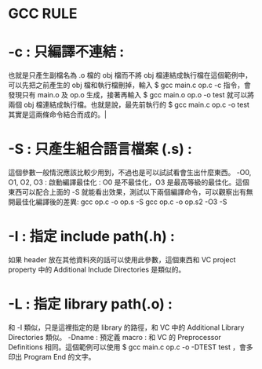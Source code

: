 # GCC RULE
# -c : 只編譯不連結 :
也就是只產生副檔名為 .o 檔的 obj 檔而不將 obj 檔連結成執行檔在這個範例中，可以先把之前產生的 obj 檔和執行檔刪掉，輸入 $ gcc main.c op.c -c 指令，會發現只有 main.o 及 op.o 生成，接著再輸入 $ gcc main.o op.o -o test 就可以將兩個 obj 檔連結成執行檔。也就是說，最先前執行的 $ gcc main.c op.c -o test 其實是這兩條命令結合而成的。|

# -S : 只產生組合語言檔案 (.s) :
這個參數一般情況應該比較少用到，不過也是可以試試看會生出什麼東西。
-O0, O1, O2, O3 : 啟動編譯最佳化 :   O0 是不最佳化，O3 是最高等級的最佳化。這個東西可以配合上面的 -S 就能看出效果，測試以下兩個編譯命令，可以觀察出有無開最佳化編譯後的差異:
gcc op.c -o op.s -S
gcc op.c -o op.s2 -O3 -S

# -I : 指定 include path(.h) :
如果 header 放在其他資料夾的話可以使用此參數，這個東西和 VC project property 中的 Additional Include Directories 是類似的。

# -L : 指定 library path(.o) :
和 -I 類似，只是這裡指定的是 library 的路徑，和 VC  中的 Additional Library Directories 類似。
-Dname : 預定義 macro :   和 VC 的 Preprocessor Definitions 相同。這個範例可以使用 $ gcc main.c op.c -o -DTEST test ，會多印出 Program End 的文字。
